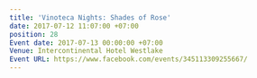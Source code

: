 ```yaml
---
title: 'Vinoteca Nights: Shades of Rose'
date: 2017-07-12 11:07:00 +07:00
position: 28
Event date: 2017-07-13 00:00:00 +07:00
Venue: Intercontinental Hotel Westlake
Event URL: https://www.facebook.com/events/345113309255667/
---
```


